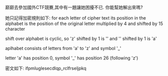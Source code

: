 巅巅去參加國外CTF競賽,其中有一題讓她困擾不已. 你能幫她解出來嗎?

她只記得加密規則如下: for each letter of cipher text its position in the alphabet is the position of the original letter multiplied by 4 and shifted by 15 character

shift over alphabet is cyclic, so 'z' shifted by 1 is '' and '' shifted by 1 is 'a'

aplhabet consists of letters from 'a' to 'z' and symbol '_'

letter 'a' has position 0, symbol '_' has position 26 (following 'z')

密文如下: ifpmluglesecdlqp_rclfrseljpkq
